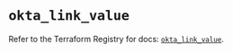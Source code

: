 # `okta_link_value`

Refer to the Terraform Registry for docs: [`okta_link_value`](https://registry.terraform.io/providers/okta/okta/4.11.0/docs/resources/link_value).
